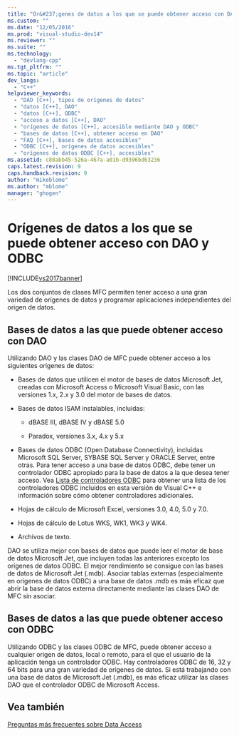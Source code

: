 ```yaml
---
title: "Or&#237;genes de datos a los que se puede obtener acceso con DAO y ODBC | Microsoft Docs"
ms.custom: ""
ms.date: "12/05/2016"
ms.prod: "visual-studio-dev14"
ms.reviewer: ""
ms.suite: ""
ms.technology: 
  - "devlang-cpp"
ms.tgt_pltfrm: ""
ms.topic: "article"
dev_langs: 
  - "C++"
helpviewer_keywords: 
  - "DAO [C++], tipos de orígenes de datos"
  - "datos [C++], DAO"
  - "datos [C++], ODBC"
  - "acceso a datos [C++], DAO"
  - "orígenes de datos [C++], accesible mediante DAO y ODBC"
  - "bases de datos [C++], obtener acceso en DAO"
  - "FAQ [C++], bases de datos accesibles"
  - "ODBC [C++], orígenes de datos accesibles"
  - "orígenes de datos ODBC [C++], accesibles"
ms.assetid: c88abb45-526a-467a-a01b-d9396bd63236
caps.latest.revision: 9
caps.handback.revision: 9
author: "mikeblome"
ms.author: "mblome"
manager: "ghogen"
---
```

# Or&#237;genes de datos a los que se puede obtener acceso con DAO y ODBC
[!INCLUDE[vs2017banner](../assembler/inline/includes/vs2017banner.md)]

Los dos conjuntos de clases MFC permiten tener acceso a una gran variedad de orígenes de datos y programar aplicaciones independientes del origen de datos.  
  
##  <a name="_core_databases_you_can_access_with_dao"></a> Bases de datos a las que puede obtener acceso con DAO  
 Utilizando DAO y las clases DAO de MFC puede obtener acceso a los siguientes orígenes de datos:  
  
-   Bases de datos que utilicen el motor de bases de datos Microsoft Jet, creadas con Microsoft Access o Microsoft Visual Basic, con las versiones 1.x, 2.x y 3.0 del motor de bases de datos.  
  
-   Bases de datos ISAM instalables, incluidas:  
  
    -   dBASE III, dBASE IV y dBASE 5.0  
  
    -   Paradox, versiones 3.x, 4.x y 5.x  
  
-   Bases de datos ODBC \(Open Database Connectivity\), incluidas Microsoft SQL Server, SYBASE SQL Server y ORACLE Server, entre otras.  Para tener acceso a una base de datos ODBC, debe tener un controlador ODBC apropiado para la base de datos a la que desea tener acceso.  Vea [Lista de controladores ODBC](../data/odbc/odbc-driver-list.md) para obtener una lista de los controladores ODBC incluidos en esta versión de Visual C\+\+ e información sobre cómo obtener controladores adicionales.  
  
-   Hojas de cálculo de Microsoft Excel, versiones 3.0, 4.0, 5.0 y 7.0.  
  
-   Hojas de cálculo de Lotus WKS, WK1, WK3 y WK4.  
  
-   Archivos de texto.  
  
 DAO se utiliza mejor con bases de datos que puede leer el motor de base de datos Microsoft Jet, que incluyen todas las anteriores excepto los orígenes de datos ODBC.  El mejor rendimiento se consigue con las bases de datos de Microsoft Jet \(.mdb\).  Asociar tablas externas \(especialmente en orígenes de datos ODBC\) a una base de datos .mdb es más eficaz que abrir la base de datos externa directamente mediante las clases DAO de MFC sin asociar.  
  
##  <a name="_core_databases_you_can_access_with_odbc"></a> Bases de datos a las que puede obtener acceso con ODBC  
 Utilizando ODBC y las clases ODBC de MFC, puede obtener acceso a cualquier origen de datos, local o remoto, para el que el usuario de la aplicación tenga un controlador ODBC. Hay controladores ODBC de 16, 32 y 64 bits para una gran variedad de orígenes de datos.  Si está trabajando con una base de datos de Microsoft Jet \(.mdb\), es más eficaz utilizar las clases DAO que el controlador ODBC de Microsoft Access.  
  
## Vea también  
 [Preguntas más frecuentes sobre Data Access](../data/data-access-frequently-asked-questions-mfc-data-access.md)